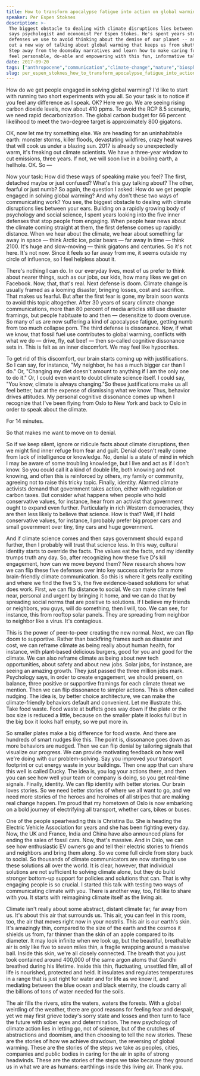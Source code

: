 ```yaml
---
title: How to transform apocalypse fatigue into action on global warming
speaker: Per Espen Stoknes
description: >-
 The biggest obstacle to dealing with climate disruptions lies between your ears,
 says psychologist and economist Per Espen Stokes. He's spent years studying the
 defenses we use to avoid thinking about the demise of our planet -- and figuring
 out a new way of talking about global warming that keeps us from shutting down.
 Step away from the doomsday narratives and learn how to make caring for the earth
 feel personable, do-able and empowering with this fun, informative talk.
date: 2017-09-20
tags: ["anthropocene","communication","climate-change","nature","biosphere","social-change","science","society","sustainability","energy"]
slug: per_espen_stoknes_how_to_transform_apocalypse_fatigue_into_action_on_global_warming
---
```


How do we get people engaged in solving global warming? I'd like to start with running two
short experiments with you all. So your task is to notice if you feel any difference as I
speak. OK? Here we go. We are seeing rising carbon dioxide levels, now about 410 ppms. To
avoid the RCP 8.5 scenario, we need rapid decarbonization. The global carbon budget for 66
percent likelihood to meet the two-degree target is approximately 800 gigatons.

OK, now let me try something else. We are heading for an uninhabitable earth: monster
storms, killer floods, devastating wildfires, crazy heat waves that will cook us under a
blazing sun. 2017 is already so unexpectedly warm, it's freaking out climate scientists.
We have a three-year window to cut emissions, three years. If not, we will soon live in a
boiling earth, a hellhole. OK. So —

Now your task: How did these ways of speaking make you feel? The first, detached maybe or
just confused? What's this guy talking about? The other, fearful or just numb? So again,
the question I asked: How do we get people engaged in solving global warming? And why
don't these two ways of communicating work? You see, the biggest obstacle to dealing with
climate disruptions lies between your ears. Building on a rapidly growing body of
psychology and social science, I spent years looking into the five inner defenses that
stop people from engaging. When people hear news about the climate coming straight at them,
the first defense comes up rapidly: distance. When we hear about the climate, we hear
about something far away in space — think Arctic ice, polar bears — far away in time —
think 2100. It's huge and slow-moving — think gigatons and centuries. So it's not here.
It's not now. Since it feels so far away from me, it seems outside my circle of influence,
so I feel helpless about it.

There's nothing I can do. In our everyday lives, most of us prefer to think about nearer
things, such as our jobs, our kids, how many likes we get on Facebook. Now, that, that's
real. Next defense is doom. Climate change is usually framed as a looming disaster,
bringing losses, cost and sacrifice. That makes us fearful. But after the first fear is
gone, my brain soon wants to avoid this topic altogether. After 30 years of scary climate
change communications, more than 80 percent of media articles still use disaster framings,
but people habituate to and then — desensitize to doom overuse. So many of us are now
suffering a kind of apocalypse fatigue, getting numb from too much collapse porn. The third
defense is dissonance. Now, if what we know, that fossil fuel use contributes to global
warming, conflicts with what we do — drive, fly, eat beef — then so-called cognitive
dissonance sets in. This is felt as an inner discomfort. We may feel like
hypocrites.

To get rid of this discomfort, our brain starts coming up with justifications. So I can
say, for instance, "My neighbor, he has a much bigger car than I do." Or, "Changing my
diet doesn't amount to anything if I am the only one to do it." Or, I could even want to
doubt climate science itself. I could say, "You know, climate is always changing."So these
justifications make us all feel better, but at the expense of dismissing what we know.
Thus, behavior drives attitudes. My personal cognitive dissonance comes up when I
recognize that I've been flying from Oslo to New York and back to Oslo in order to speak
about the climate.

For 14 minutes.

So that makes me want to move on to denial.

So if we keep silent, ignore or ridicule facts about climate disruptions, then we might
find inner refuge from fear and guilt. Denial doesn't really come from lack of
intelligence or knowledge. No, denial is a state of mind in which I may be aware of some
troubling knowledge, but I live and act as if I don't know. So you could call it a kind of
double life, both knowing and not knowing, and often this is reinforced by others, my
family or community, agreeing not to raise this tricky topic. Finally, identity. Alarmed
climate activists demand that government takes action, either with regulation or carbon
taxes. But consider what happens when people who hold conservative values, for instance,
hear from an activist that government ought to expand even further. Particularly in rich
Western democracies, they are then less likely to believe that science. How is that? Well,
if I hold conservative values, for instance, I probably prefer big proper cars and small
government over tiny, tiny cars and huge government.

And if climate science comes and then says government should expand further, then I
probably will trust that science less. In this way, cultural identity starts to override
the facts. The values eat the facts, and my identity trumps truth any day. So, after
recognizing how these five D's kill engagement, how can we move beyond them? New research
shows how we can flip these five defenses over into key success criteria for a more
brain-friendly climate communication. So this is where it gets really exciting and where
we find the five S's, the five evidence-based solutions for what does work. First, we can
flip distance to social. We can make climate feel near, personal and urgent by bringing it
home, and we can do that by spreading social norms that are positive to solutions. If I
believe my friends or neighbors, you guys, will do something, then I will, too. We can
see, for instance, this from rooftop solar panels. They are spreading from neighbor to
neighbor like a virus. It's contagious.

This is the power of peer-to-peer creating the new normal. Next, we can flip doom to
supportive. Rather than backfiring frames such as disaster and cost, we can reframe
climate as being really about human health, for instance, with plant-based delicious
burgers, good for you and good for the climate. We can also reframe climate as being about
new tech opportunities, about safety and about new jobs. Solar jobs, for instance, are
seeing an amazing growth. They just passed the three million jobs mark. Psychology says,
in order to create engagement, we should present, on balance, three positive or supportive
framings for each climate threat we mention. Then we can flip dissonance to simpler
actions. This is often called nudging. The idea is, by better choice architecture, we can
make the climate-friendly behaviors default and convenient. Let me illustrate this. Take
food waste. Food waste at buffets goes way down if the plate or the box size is reduced a
little, because on the smaller plate it looks full but in the big box it looks half empty,
so we put more in.

So smaller plates make a big difference for food waste. And there are hundreds of smart
nudges like this. The point is, dissonance goes down as more behaviors are nudged. Then we
can flip denial by tailoring signals that visualize our progress. We can provide
motivating feedback on how well we're doing with our problem-solving. Say you improved
your transport footprint or cut energy waste in your buildings. Then one app that can
share this well is called Ducky. The idea is, you log your actions there, and then you can
see how well your team or company is doing, so you get real-time signals. Finally,
identity. We can flip identity with better stories. Our brain loves stories. So we need
better stories of where we all want to go, and we need more stories of the heroes and
heroines of all stripes that are making real change happen. I'm proud that my hometown of
Oslo is now embarking on a bold journey of electrifying all transport, whether cars, bikes
or buses.

One of the people spearheading this is Christina Bu. She is heading the Electric Vehicle
Association for years and she has been fighting every day. Now, the UK and France, India
and China have also announced plans for ending the sales of fossil cars. Now, that's
massive. And in Oslo, we can see how enthusiastic EV owners go and tell their electric
stories to friends and neighbors and bring them along. So we come full circle from story
back to social. So thousands of climate communicators are now starting to use these
solutions all over the world. It is clear, however, that individual solutions are not
sufficient to solving climate alone, but they do build stronger bottom-up support for
policies and solutions that can. That is why engaging people is so crucial. I started this
talk with testing two ways of communicating climate with you. There is another way, too,
I'd like to share with you. It starts with reimagining climate itself as the living
air.

Climate isn't really about some abstract, distant climate far, far away from us. It's
about this air that surrounds us. This air, you can feel in this room, too, the air that
moves right now in your nostrils. This air is our earth's skin. It's amazingly thin,
compared to the size of the earth and the cosmos it shields us from, far thinner than the
skin of an apple compared to its diameter. It may look infinite when we look up, but the
beautiful, breathable air is only like five to seven miles thin, a fragile wrapping around
a massive ball. Inside this skin, we're all closely connected. The breath that you just
took contained around 400,000 of the same argon atoms that Gandhi breathed during his
lifetime. Inside this thin, fluctuating, unsettled film, all of life is nourished,
protected and held. It insulates and regulates temperatures in a range that is just right
for water and for life as we know it, and mediating between the blue ocean and black
eternity, the clouds carry all the billions of tons of water needed for the
soils.

The air fills the rivers, stirs the waters, waters the forests. With a global weirding of
the weather, there are good reasons for feeling fear and despair, yet we may first grieve
today's sorry state and losses and then turn to face the future with sober eyes and
determination. The new psychology of climate action lies in letting go, not of science,
but of the crutches of abstractions and doomism, and then choosing to tell the new
stories. These are the stories of how we achieve drawdown, the reversing of global
warming. These are the stories of the steps we take as peoples, cities, companies and
public bodies in caring for the air in spite of strong headwinds. These are the stories of
the steps we take because they ground us in what we are as humans: earthlings inside this
living air. Thank you.

<!--
ad_duration=3.33
comment_count=73
event="TEDGlobal>NYC"
external_start_time=0
has_talk_citation=1
intro_duration=11.82
is_subtitle_required="False"
is_talk_featured="True"
language="en"
language_swap="False"
native_language="en"
number_of_related_talks=6
number_of_speakers=1
number_of_subtitled_videos=15
number_of_tags=10
number_of_talk_download_languages=15
number_of_talk_more_resources=1
number_of_talk_recommendations=1
number_of_talks_take_actions=3
post_ad_duration=0.83
published_timestamp="2017-11-17 21:08:05"
recording_date="2017-09-20"
speaker_description="Psychologist, economist"
speaker_is_published=1
speaker_name="Per Espen Stoknes"
talk_name="How to transform apocalypse fatigue into action on global warming"
talk_recommendations_blurb="Check out these resources, curated by Per Espen Stoknes"
talks_tags=["anthropocene","communication","climate-change","nature","biosphere","social-change","science","society","sustainability","energy"]
url_audio="https://download.ted.com/talks/PerEspenStoknes_2017G.mp3?apikey=acme-roadrunner"
url_photo_speaker="https://pe.tedcdn.com/images/ted/3c9dab23ad2679482ba770a260d5ce90b107afaa_254x191.jpg"
url_photo_talk="https://s3.amazonaws.com/talkstar-photos/uploads/e40c6551-d8c8-49ca-b5d2-d6f0e2d9f442/PerEspenStoknes_2017G-embed.jpg"
url_webpage="https://www.ted.com/talks/per_espen_stoknes_how_to_transform_apocalypse_fatigue_into_action_on_global_warming"
video_type_name="TED Stage Talk"
-->